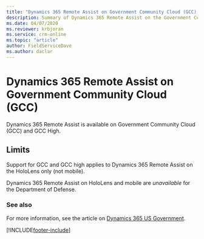 ```yaml
---
title: "Dynamics 365 Remote Assist on Government Community Cloud (GCC) | MicrosoftDocs"
description: Summary of Dynamics 365 Remote Assist on the Government Community Cloud.
ms.date: 04/07/2020
ms.reviewer: krbjoran
ms.service: crm-online
ms.topic: "article"
author: FieldServiceDave
ms.author: daclar
---
```


# Dynamics 365 Remote Assist on Government Community Cloud (GCC)

Dynamics 365 Remote Assist is available on Government Community Cloud (GCC) and GCC High. 

## Limits

Support for GCC and GCC high applies to Dynamics 365 Remote Assist on the HoloLens only (not mobile).

Dynamics 365 Remote Assist on HoloLens and mobile are *unavailable* for the Department of Defense.


### See also

For more information, see the article on [Dynamics 365 US Government](/power-platform/admin/microsoft-dynamics-365-government).



[!INCLUDE[footer-include](../includes/footer-banner.md)]